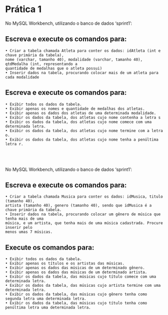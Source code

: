 # Prática 1
No MySQL Workbench, utilizando o banco de dados ‘sprint1’:
## Escreva e execute os comandos para:
    • Criar a tabela chamada Atleta para conter os dados: idAtleta (int e chave primária da tabela),
    nome (varchar, tamanho 40), modalidade (varchar, tamanho 40), qtdMedalha (int, representando a
    quantidade de medalhas que o atleta possui)
    • Inserir dados na tabela, procurando colocar mais de um atleta para cada modalidade
## Escreva e execute os comandos para:
    • Exibir todos os dados da tabela.
    • Exibir apenas os nomes e quantidade de medalhas dos atletas.
    • Exibir apenas os dados dos atletas de uma determinada modalidade.
    • Exibir os dados da tabela, dos atletas cujo nome contenha a letra s
    • Exibir os dados da tabela, dos atletas cujo nome comece com uma determinada letra.
    • Exibir os dados da tabela, dos atletas cujo nome termine com a letra o.
    • Exibir os dados da tabela, dos atletas cujo nome tenha a penúltima letra r.
<br><br><br>
No MySQL Workbench, utilizando o banco de dados ‘sprint1’:
## Escreva e execute os comandos para:
    • Criar a tabela chamada Musica para conter os dados: idMusica, titulo (tamanho 40),
    artista (tamanho 40), genero (tamanho 40), sendo que idMusica é a chave primária da tabela.
    • Inserir dados na tabela, procurando colocar um gênero de música que tenha mais de uma
    música, e um artista, que tenha mais de uma música cadastrada. Procure inserir pelo
    menos umas 7 músicas.
## Execute os comandos para:
    • Exibir todos os dados da tabela.
    • Exibir apenas os títulos e os artistas das músicas.
    • Exibir apenas os dados das músicas de um determinado gênero.
    • Exibir apenas os dados das músicas de um determinado artista.
    • Exibir os dados da tabela, das músicas cujo título comece com uma determinada letra.
    • Exibir os dados da tabela, das músicas cujo artista termine com uma determinada letra.
    • Exibir os dados da tabela, das músicas cujo gênero tenha como segunda letra uma determinada letra.
    • Exibir os dados da tabela, das músicas cujo título tenha como penúltima letra uma determinada letra.
